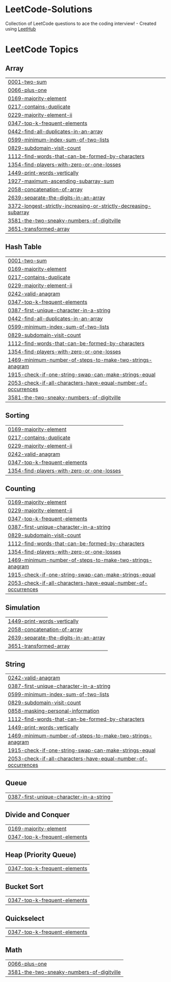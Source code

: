 # LeetCode-Solutions
Collection of LeetCode questions to ace the coding interview! - Created using [LeetHub](https://github.com/QasimWani/LeetHub)

<!---LeetCode Topics Start-->
# LeetCode Topics
## Array
|  |
| ------- |
| [0001-two-sum](https://github.com/Mikreselasie/LeetCode-Solutions/tree/master/0001-two-sum) |
| [0066-plus-one](https://github.com/Mikreselasie/LeetCode-Solutions/tree/master/0066-plus-one) |
| [0169-majority-element](https://github.com/Mikreselasie/LeetCode-Solutions/tree/master/0169-majority-element) |
| [0217-contains-duplicate](https://github.com/Mikreselasie/LeetCode-Solutions/tree/master/0217-contains-duplicate) |
| [0229-majority-element-ii](https://github.com/Mikreselasie/LeetCode-Solutions/tree/master/0229-majority-element-ii) |
| [0347-top-k-frequent-elements](https://github.com/Mikreselasie/LeetCode-Solutions/tree/master/0347-top-k-frequent-elements) |
| [0442-find-all-duplicates-in-an-array](https://github.com/Mikreselasie/LeetCode-Solutions/tree/master/0442-find-all-duplicates-in-an-array) |
| [0599-minimum-index-sum-of-two-lists](https://github.com/Mikreselasie/LeetCode-Solutions/tree/master/0599-minimum-index-sum-of-two-lists) |
| [0829-subdomain-visit-count](https://github.com/Mikreselasie/LeetCode-Solutions/tree/master/0829-subdomain-visit-count) |
| [1112-find-words-that-can-be-formed-by-characters](https://github.com/Mikreselasie/LeetCode-Solutions/tree/master/1112-find-words-that-can-be-formed-by-characters) |
| [1354-find-players-with-zero-or-one-losses](https://github.com/Mikreselasie/LeetCode-Solutions/tree/master/1354-find-players-with-zero-or-one-losses) |
| [1449-print-words-vertically](https://github.com/Mikreselasie/LeetCode-Solutions/tree/master/1449-print-words-vertically) |
| [1927-maximum-ascending-subarray-sum](https://github.com/Mikreselasie/LeetCode-Solutions/tree/master/1927-maximum-ascending-subarray-sum) |
| [2058-concatenation-of-array](https://github.com/Mikreselasie/LeetCode-Solutions/tree/master/2058-concatenation-of-array) |
| [2639-separate-the-digits-in-an-array](https://github.com/Mikreselasie/LeetCode-Solutions/tree/master/2639-separate-the-digits-in-an-array) |
| [3372-longest-strictly-increasing-or-strictly-decreasing-subarray](https://github.com/Mikreselasie/LeetCode-Solutions/tree/master/3372-longest-strictly-increasing-or-strictly-decreasing-subarray) |
| [3581-the-two-sneaky-numbers-of-digitville](https://github.com/Mikreselasie/LeetCode-Solutions/tree/master/3581-the-two-sneaky-numbers-of-digitville) |
| [3651-transformed-array](https://github.com/Mikreselasie/LeetCode-Solutions/tree/master/3651-transformed-array) |
## Hash Table
|  |
| ------- |
| [0001-two-sum](https://github.com/Mikreselasie/LeetCode-Solutions/tree/master/0001-two-sum) |
| [0169-majority-element](https://github.com/Mikreselasie/LeetCode-Solutions/tree/master/0169-majority-element) |
| [0217-contains-duplicate](https://github.com/Mikreselasie/LeetCode-Solutions/tree/master/0217-contains-duplicate) |
| [0229-majority-element-ii](https://github.com/Mikreselasie/LeetCode-Solutions/tree/master/0229-majority-element-ii) |
| [0242-valid-anagram](https://github.com/Mikreselasie/LeetCode-Solutions/tree/master/0242-valid-anagram) |
| [0347-top-k-frequent-elements](https://github.com/Mikreselasie/LeetCode-Solutions/tree/master/0347-top-k-frequent-elements) |
| [0387-first-unique-character-in-a-string](https://github.com/Mikreselasie/LeetCode-Solutions/tree/master/0387-first-unique-character-in-a-string) |
| [0442-find-all-duplicates-in-an-array](https://github.com/Mikreselasie/LeetCode-Solutions/tree/master/0442-find-all-duplicates-in-an-array) |
| [0599-minimum-index-sum-of-two-lists](https://github.com/Mikreselasie/LeetCode-Solutions/tree/master/0599-minimum-index-sum-of-two-lists) |
| [0829-subdomain-visit-count](https://github.com/Mikreselasie/LeetCode-Solutions/tree/master/0829-subdomain-visit-count) |
| [1112-find-words-that-can-be-formed-by-characters](https://github.com/Mikreselasie/LeetCode-Solutions/tree/master/1112-find-words-that-can-be-formed-by-characters) |
| [1354-find-players-with-zero-or-one-losses](https://github.com/Mikreselasie/LeetCode-Solutions/tree/master/1354-find-players-with-zero-or-one-losses) |
| [1469-minimum-number-of-steps-to-make-two-strings-anagram](https://github.com/Mikreselasie/LeetCode-Solutions/tree/master/1469-minimum-number-of-steps-to-make-two-strings-anagram) |
| [1915-check-if-one-string-swap-can-make-strings-equal](https://github.com/Mikreselasie/LeetCode-Solutions/tree/master/1915-check-if-one-string-swap-can-make-strings-equal) |
| [2053-check-if-all-characters-have-equal-number-of-occurrences](https://github.com/Mikreselasie/LeetCode-Solutions/tree/master/2053-check-if-all-characters-have-equal-number-of-occurrences) |
| [3581-the-two-sneaky-numbers-of-digitville](https://github.com/Mikreselasie/LeetCode-Solutions/tree/master/3581-the-two-sneaky-numbers-of-digitville) |
## Sorting
|  |
| ------- |
| [0169-majority-element](https://github.com/Mikreselasie/LeetCode-Solutions/tree/master/0169-majority-element) |
| [0217-contains-duplicate](https://github.com/Mikreselasie/LeetCode-Solutions/tree/master/0217-contains-duplicate) |
| [0229-majority-element-ii](https://github.com/Mikreselasie/LeetCode-Solutions/tree/master/0229-majority-element-ii) |
| [0242-valid-anagram](https://github.com/Mikreselasie/LeetCode-Solutions/tree/master/0242-valid-anagram) |
| [0347-top-k-frequent-elements](https://github.com/Mikreselasie/LeetCode-Solutions/tree/master/0347-top-k-frequent-elements) |
| [1354-find-players-with-zero-or-one-losses](https://github.com/Mikreselasie/LeetCode-Solutions/tree/master/1354-find-players-with-zero-or-one-losses) |
## Counting
|  |
| ------- |
| [0169-majority-element](https://github.com/Mikreselasie/LeetCode-Solutions/tree/master/0169-majority-element) |
| [0229-majority-element-ii](https://github.com/Mikreselasie/LeetCode-Solutions/tree/master/0229-majority-element-ii) |
| [0347-top-k-frequent-elements](https://github.com/Mikreselasie/LeetCode-Solutions/tree/master/0347-top-k-frequent-elements) |
| [0387-first-unique-character-in-a-string](https://github.com/Mikreselasie/LeetCode-Solutions/tree/master/0387-first-unique-character-in-a-string) |
| [0829-subdomain-visit-count](https://github.com/Mikreselasie/LeetCode-Solutions/tree/master/0829-subdomain-visit-count) |
| [1112-find-words-that-can-be-formed-by-characters](https://github.com/Mikreselasie/LeetCode-Solutions/tree/master/1112-find-words-that-can-be-formed-by-characters) |
| [1354-find-players-with-zero-or-one-losses](https://github.com/Mikreselasie/LeetCode-Solutions/tree/master/1354-find-players-with-zero-or-one-losses) |
| [1469-minimum-number-of-steps-to-make-two-strings-anagram](https://github.com/Mikreselasie/LeetCode-Solutions/tree/master/1469-minimum-number-of-steps-to-make-two-strings-anagram) |
| [1915-check-if-one-string-swap-can-make-strings-equal](https://github.com/Mikreselasie/LeetCode-Solutions/tree/master/1915-check-if-one-string-swap-can-make-strings-equal) |
| [2053-check-if-all-characters-have-equal-number-of-occurrences](https://github.com/Mikreselasie/LeetCode-Solutions/tree/master/2053-check-if-all-characters-have-equal-number-of-occurrences) |
## Simulation
|  |
| ------- |
| [1449-print-words-vertically](https://github.com/Mikreselasie/LeetCode-Solutions/tree/master/1449-print-words-vertically) |
| [2058-concatenation-of-array](https://github.com/Mikreselasie/LeetCode-Solutions/tree/master/2058-concatenation-of-array) |
| [2639-separate-the-digits-in-an-array](https://github.com/Mikreselasie/LeetCode-Solutions/tree/master/2639-separate-the-digits-in-an-array) |
| [3651-transformed-array](https://github.com/Mikreselasie/LeetCode-Solutions/tree/master/3651-transformed-array) |
## String
|  |
| ------- |
| [0242-valid-anagram](https://github.com/Mikreselasie/LeetCode-Solutions/tree/master/0242-valid-anagram) |
| [0387-first-unique-character-in-a-string](https://github.com/Mikreselasie/LeetCode-Solutions/tree/master/0387-first-unique-character-in-a-string) |
| [0599-minimum-index-sum-of-two-lists](https://github.com/Mikreselasie/LeetCode-Solutions/tree/master/0599-minimum-index-sum-of-two-lists) |
| [0829-subdomain-visit-count](https://github.com/Mikreselasie/LeetCode-Solutions/tree/master/0829-subdomain-visit-count) |
| [0858-masking-personal-information](https://github.com/Mikreselasie/LeetCode-Solutions/tree/master/0858-masking-personal-information) |
| [1112-find-words-that-can-be-formed-by-characters](https://github.com/Mikreselasie/LeetCode-Solutions/tree/master/1112-find-words-that-can-be-formed-by-characters) |
| [1449-print-words-vertically](https://github.com/Mikreselasie/LeetCode-Solutions/tree/master/1449-print-words-vertically) |
| [1469-minimum-number-of-steps-to-make-two-strings-anagram](https://github.com/Mikreselasie/LeetCode-Solutions/tree/master/1469-minimum-number-of-steps-to-make-two-strings-anagram) |
| [1915-check-if-one-string-swap-can-make-strings-equal](https://github.com/Mikreselasie/LeetCode-Solutions/tree/master/1915-check-if-one-string-swap-can-make-strings-equal) |
| [2053-check-if-all-characters-have-equal-number-of-occurrences](https://github.com/Mikreselasie/LeetCode-Solutions/tree/master/2053-check-if-all-characters-have-equal-number-of-occurrences) |
## Queue
|  |
| ------- |
| [0387-first-unique-character-in-a-string](https://github.com/Mikreselasie/LeetCode-Solutions/tree/master/0387-first-unique-character-in-a-string) |
## Divide and Conquer
|  |
| ------- |
| [0169-majority-element](https://github.com/Mikreselasie/LeetCode-Solutions/tree/master/0169-majority-element) |
| [0347-top-k-frequent-elements](https://github.com/Mikreselasie/LeetCode-Solutions/tree/master/0347-top-k-frequent-elements) |
## Heap (Priority Queue)
|  |
| ------- |
| [0347-top-k-frequent-elements](https://github.com/Mikreselasie/LeetCode-Solutions/tree/master/0347-top-k-frequent-elements) |
## Bucket Sort
|  |
| ------- |
| [0347-top-k-frequent-elements](https://github.com/Mikreselasie/LeetCode-Solutions/tree/master/0347-top-k-frequent-elements) |
## Quickselect
|  |
| ------- |
| [0347-top-k-frequent-elements](https://github.com/Mikreselasie/LeetCode-Solutions/tree/master/0347-top-k-frequent-elements) |
## Math
|  |
| ------- |
| [0066-plus-one](https://github.com/Mikreselasie/LeetCode-Solutions/tree/master/0066-plus-one) |
| [3581-the-two-sneaky-numbers-of-digitville](https://github.com/Mikreselasie/LeetCode-Solutions/tree/master/3581-the-two-sneaky-numbers-of-digitville) |
<!---LeetCode Topics End-->